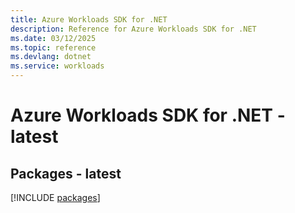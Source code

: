 ```yaml
---
title: Azure Workloads SDK for .NET
description: Reference for Azure Workloads SDK for .NET
ms.date: 03/12/2025
ms.topic: reference
ms.devlang: dotnet
ms.service: workloads
---
```

# Azure Workloads SDK for .NET - latest
## Packages - latest
[!INCLUDE [packages](workloads-index.md)]